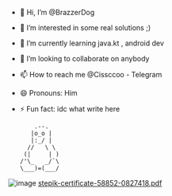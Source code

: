 - 👋 Hi, I’m @BrazzerDog
- 👀 I’m interested in some real solutions ;) 
- 🌱 I’m currently learning java.kt , android dev
- 💞️ I’m looking to collaborate on anybody 
- 📫 How to reach me @Cissccoo - Telegram 
- 😄 Pronouns: Him
- ⚡ Fun fact: idc what write here

          .--.
         |o_o |
         |:_/ |
        //   \ \
       (|     | )
      /'\_   _/`\
      \___)=(___/
<!---
Glad to feel the part of the community, have a good time everyone!
--->
![image](https://github.com/user-attachments/assets/2e54ae2d-30ce-4161-b6f8-5289bfcbfad6)
[stepik-certificate-58852-0827418.pdf](https://github.com/user-attachments/files/18551589/stepik-certificate-58852-0827418.pdf)

